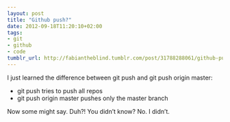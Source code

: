 ```yaml
---
layout: post
title: "Github push?"
date: 2012-09-18T11:20:10+02:00
tags:
- git
- github
- code
tumblr_url: http://fabiantheblind.tumblr.com/post/31788288061/github-push
---
```

I just learned the difference between git push and git push origin master:
- git push tries to push all repos
- git push origin master pushes only the master branch

Now some might say. Duh?! You didn’t know?
No. I didn’t.
